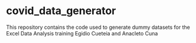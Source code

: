 # covid_data_generator
This repository contains the code used to generate dummy datasets for the Excel Data Analysis training Egidio Cueteia and Anacleto Cuna
